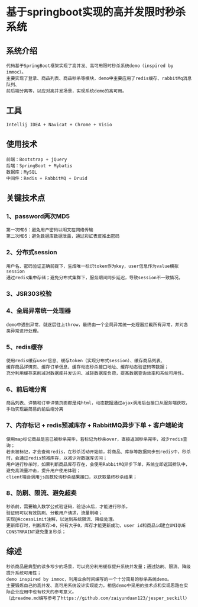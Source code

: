 # 基于springboot实现的高并发限时秒杀系统

## 系统介绍 ##
	代码基于SpringBoot框架实现了高并发、高可用限时秒杀系统demo（inspired by immoc）。
	主要实现了登录、商品列表、商品秒杀等模块，demo中主要应用了redis缓存、rabbitMq消息队列、
	前后端分离等，以应对高并发场景，实现系统demo的高可用。
## 工具 ##
	Intellij IDEA + Navicat + Chrome + Visio
## 使用技术 ##
	前端：Bootstrap + jQuery
	后端：SpringBoot + Mybatis
	数据库：MySQL
	中间件：Redis + RabbitMQ + Druid
## 关键技术点 ##
### 1、password两次MD5
	第一次MD5：避免用户密码以明文在网络传输
	第二次MD5：避免数据库数据泄露，通过彩虹表反推出密码
### 2、分布式session
	用户名、密码验证正确前提下，生成唯一标识token作为key，user信息作为value模拟session
	通过redis集中存储；避免分布式集群下，服务期间同步延迟，导致session不一致情况。
### 3、JSR303校验
### 4、全局异常统一处理器
	demo中遇到异常，就逐层往上throw，最终由一个全局异常统一处理器拦截所有异常，并对各类异常进行处理。
### 5、redis缓存
	使用redis缓存user信息、缓存token（实现分布式session）、缓存商品列表、
	缓存商品详情页、缓存订单信息、缓存动态秒杀接口地址、缓存动态验证码等数据；
	充分利用缓存来削减对数据库并发访问、减轻数据库负荷，提高数据查询效率和系统可用性。
### 6、前后端分离
	商品列表、详情和订单详情页面都是纯html，动态数据通过ajax调用后台接口从服务端获取，手动实现最简易的前后端分离
### 7、内存标记 + redis预减库存 + RabbitMQ异步下单 + 客户端轮询
	使用map标记商品是否已被秒杀完毕，若标记为秒杀over，直接返回秒杀完毕，减少redis查询；
	若未被标记，才会查询redis，在秒杀活动开始前，将商品、库存等数据同步到redis中，秒杀时，会通过redis预减库存，以减少对数据库访问；
	用户进行秒杀时，如果判断商品库存存在，会使用RabbitMQ异步下单，系统立即返回排队中，避免高流量冲击，提升用户使用体验；
	client端会调用js函数轮询秒杀结果接口，以获取最终秒杀结果；
### 8、防刷、限流、避免超卖
	秒杀前，需要输入数学公式验证码，验证ok后，才能进行秒杀。
	验证码可以有效防刷、分散用户请求，流量削峰；
	实现@AccessLimit注解，以达到系统限流、降级处理。
	更新库存时，判断库存>0，只有大于0，库存才能更新成功，user id和商品id建立UNIQUE CONSTRRAINT避免重复秒杀；
## 综述 ##
	秒杀商品是典型的读多写少的场景，可以充分利用缓存提升系统并发量；通过防刷、限流、降级提升系统可用性；
	demo inspired by immoc，利用业余时间编写的一个十分简易的秒杀系统demo。
	主要锻炼自己的高并发、高可用系统设计实现能力，相信demo中采用的技术点和实现思路在实际企业应用中也有较大的参考意义。
	（此readme.md编写参考了https://github.com/zaiyunduan123/jesper_seckill）
